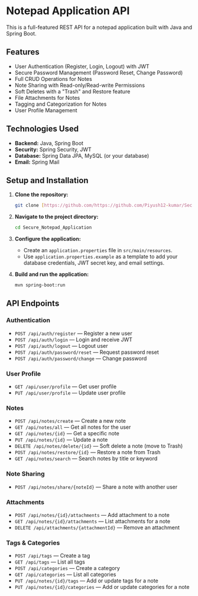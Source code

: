 # Notepad Application API

This is a full-featured REST API for a notepad application built with Java and Spring Boot.

## Features

- User Authentication (Register, Login, Logout) with JWT
- Secure Password Management (Password Reset, Change Password)
- Full CRUD Operations for Notes
- Note Sharing with Read-only/Read-write Permissions
- Soft Deletes with a "Trash" and Restore feature
- File Attachments for Notes
- Tagging and Categorization for Notes
- User Profile Management

## Technologies Used

- **Backend:** Java, Spring Boot
- **Security:** Spring Security, JWT
- **Database:** Spring Data JPA, MySQL (or your database)
- **Email:** Spring Mail

## Setup and Installation

1.  **Clone the repository:**
    ```bash
    git clone [https://github.com/https://github.com/Piyush12-kumar/Secure_Notepad_Application.git](https://github.com/Piyush12-kumar/Secure_Notepad_Application.git)
    ```
2.  **Navigate to the project directory:**
    ```bash
    cd Secure_Notepad_Application
    ```
3.  **Configure the application:**
    - Create an `application.properties` file in `src/main/resources`.
    - Use `application.properties.example` as a template to add your database credentials, JWT secret key, and email settings.

4.  **Build and run the application:**
    ```bash
    mvn spring-boot:run
    ```

## API Endpoints

### Authentication
- `POST /api/auth/register` — Register a new user
- `POST /api/auth/login` — Login and receive JWT
- `POST /api/auth/logout` — Logout user
- `POST /api/auth/password/reset` — Request password reset
- `POST /api/auth/password/change` — Change password

### User Profile
- `GET /api/user/profile` — Get user profile
- `PUT /api/user/profile` — Update user profile

### Notes
- `POST /api/notes/create` — Create a new note
- `GET /api/notes/all` — Get all notes for the user
- `GET /api/notes/{id}` — Get a specific note
- `PUT /api/notes/{id}` — Update a note
- `DELETE /api/notes/delete/{id}` — Soft delete a note (move to Trash)
- `POST /api/notes/restore/{id}` — Restore a note from Trash
- `GET /api/notes/search` — Search notes by title or keyword

### Note Sharing
- `POST /api/notes/share/{noteId}` — Share a note with another user

### Attachments
- `POST /api/notes/{id}/attachments` — Add attachment to a note
- `GET /api/notes/{id}/attachments` — List attachments for a note
- `DELETE /api/attachments/{attachmentId}` — Remove an attachment

### Tags & Categories
- `POST /api/tags` — Create a tag
- `GET /api/tags` — List all tags
- `POST /api/categories` — Create a category
- `GET /api/categories` — List all categories
- `PUT /api/notes/{id}/tags` — Add or update tags for a note
- `PUT /api/notes/{id}/categories` — Add or update categories for a note
